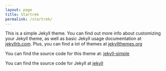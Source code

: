 ```yaml
---
layout: page
title: Startrek
permalink: /startrek/
---
```


This is a simple Jekyll theme. You can find out more info about customizing your Jekyll theme, as well as basic Jekyll usage documentation at [jekyllrb.com](http://jekyllrb.com/).  Plus, you can find a lot of themes at [jekyllthemes.org](http://jekyllthemes.org/)

You can find the source code for this theme at: <data data-icon="ei-sc-github"></data>  [jekyll-simple](https://github.com/wild-flame/jekyll-simple)

You can find the source code for Jekyll at <data data-icon="ei-sc-github"></data>  [jekyll](https://github.com/jekyll/jekyll)

